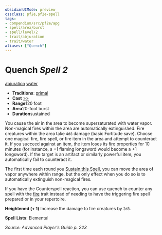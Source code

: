 ```yaml
---
obsidianUIMode: preview
cssclass: pf2e,pf2e-spell
tags:
- compendium/src/pf2e/apg
- spell/area/burst
- spell/level/2
- trait/abjuration
- trait/water
aliases: ["Quench"]
---
```

# Quench *Spell 2*   
[abjuration](../../Rules/traits/abjuration.md)  [water](../../Rules/traits/water.md)  

- **Traditions**: [primal](../../Rules/traits/primal.md)
- **Cast** [>>](../../Rules/core-rulebook/chapter-9-playing-the-game.md#Actions "Two-Action") 
- **Range**120 foot
- **Area**20-foot burst
- **Duration**sustained

You cause the air in the area to become supersaturated with water vapor. Non-magical fires within the area are automatically extinguished. Fire creatures within the area take `4d8` damage (basic Fortitude save). Choose one magical fire, fire spell, or fire item in the area and attempt to counteract it. If you succeed against an item, the item loses its fire properties for 10 minutes (for instance, a +1 flaming longsword would become a +1 longsword). If the target is an artifact or similarly powerful item, you automatically fail to counteract it.

The first time each round you [Sustain this Spell](../../Rules/actions/sustain-a-spell.md), you can move the area of vapor anywhere within range, but the only effect when you do so is to automatically extinguish non-magical fires.

If you have the Counterspell reaction, you can use quench to counter any spell with the [fire](../../Rules/traits/fire.md) trait instead of needing to have the triggering fire spell prepared or in your repertoire.

**Heightened (+ 1)** Increase the damage to fire creatures by `2d8`.

**Spell Lists**: Elemental

*Source: Advanced Player's Guide p. 223*